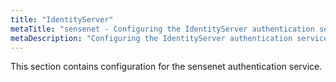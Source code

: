 ```yaml
---
title: "IdentityServer"
metaTitle: "sensenet - Configuring the IdentityServer authentication service"
metaDescription: "Configuring the IdentityServer authentication service"
---
```


This section contains configuration for the sensenet authentication service.
